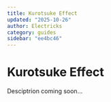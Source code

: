 ```yaml
---
title: Kurotsuke Effect
updated: "2025-10-26"
author: Electricks
category: guides
sidebar: "ee4bc46"
---
```


# Kurotsuke Effect

Desciptrion coming soon…